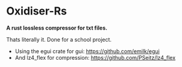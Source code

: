 # Oxidiser-Rs

**A rust lossless compressor for txt files.**

Thats literally it. Done for a school project.

- Using the egui crate for gui: <https://github.com/emilk/egui>
- And lz4_flex for compression: <https://github.com/PSeitz/lz4_flex>
